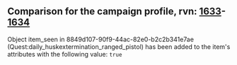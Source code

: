 ## Comparison for the campaign profile, rvn: [1633](https://github.com/PRO100KatYT/FortniteProfileRevisions/tree/main/profiles/campaign/1633%20campaign.json)-[1634](https://github.com/PRO100KatYT/FortniteProfileRevisions/tree/main/profiles/campaign/1634%20campaign.json)

Object item_seen in 8849d107-90f9-44ac-82e0-b2c2b341e7ae (Quest:daily_huskextermination_ranged_pistol) has been added to the item's attributes with the following value: `true`
<br><br>

